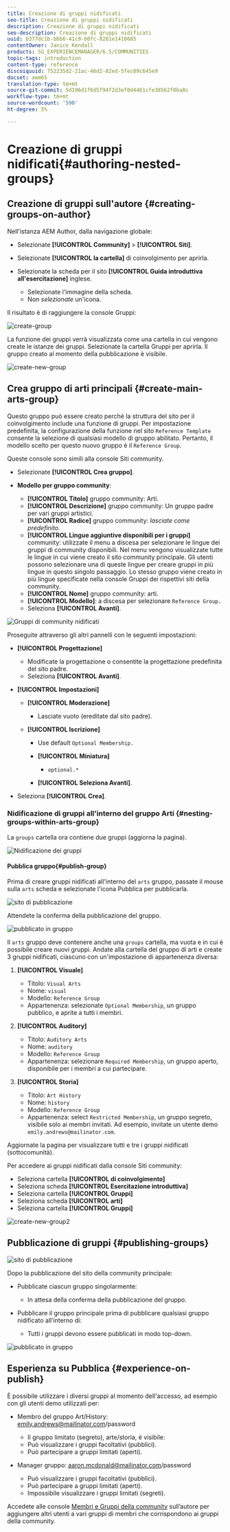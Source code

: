 ```yaml
---
title: Creazione di gruppi nidificati
seo-title: Creazione di gruppi nidificati
description: Creazione di gruppi nidificati
seo-description: Creazione di gruppi nidificati
uuid: b377dc1b-bbb6-41c9-b0fc-8281e1410685
contentOwner: Janice Kendall
products: SG_EXPERIENCEMANAGER/6.5/COMMUNITIES
topic-tags: introduction
content-type: reference
discoiquuid: 752235d2-21ac-46d2-82ed-5fec09c645e9
docset: aem65
translation-type: tm+mt
source-git-commit: 5d196d1f6d5f94f2d3ef0d4461cfe38562f8ba8c
workflow-type: tm+mt
source-wordcount: '590'
ht-degree: 5%

---
```



# Creazione di gruppi nidificati{#authoring-nested-groups}

## Creazione di gruppi sull&#39;autore {#creating-groups-on-author}

Nell&#39;istanza AEM Author, dalla navigazione globale:

* Selezionate **[!UICONTROL Community]** > **[!UICONTROL Siti]**.
* Selezionate **[!UICONTROL la cartella]** di coinvolgimento per aprirla.
* Selezionate la scheda per il sito **[!UICONTROL Guida introduttiva all&#39;esercitazione]** inglese.

   * Selezionate l&#39;immagine della scheda.
   * Non *selezionate* un&#39;icona.

Il risultato è di raggiungere la console [](/help/communities/groups.md)Gruppi:

![create-group](assets/create-group.png)

La funzione dei gruppi verrà visualizzata come una cartella in cui vengono create le istanze dei gruppi. Selezionate la cartella Gruppi per aprirla. Il gruppo creato al momento della pubblicazione è visibile.

![create-new-group](assets/create-new-group.png)

## Crea gruppo di arti principali {#create-main-arts-group}

Questo gruppo può essere creato perché la struttura del sito per il coinvolgimento include una funzione di gruppi. Per impostazione predefinita, la configurazione della funzione nel sito `Reference Template` consente la selezione di qualsiasi modello di gruppo abilitato. Pertanto, il modello scelto per questo nuovo gruppo è il `Reference Group`.

Queste console sono simili alla console Siti community.

* Selezionate **[!UICONTROL Crea gruppo]**.

* **Modello per gruppo community**:

   * **[!UICONTROL Titolo]** gruppo community: Arti.
   * **[!UICONTROL Descrizione]** gruppo community: Un gruppo padre per vari gruppi artistici.
   * **[!UICONTROL Radice]** gruppo community: *lasciate come predefinito*.
   * **[!UICONTROL Lingue aggiuntive disponibili per i gruppi]** community: utilizzate il menu a discesa per selezionare le lingue dei gruppi di community disponibili. Nel menu vengono visualizzate tutte le lingue in cui viene creato il sito community principale. Gli utenti possono selezionare una di queste lingue per creare gruppi in più lingue in questo singolo passaggio. Lo stesso gruppo viene creato in più lingue specificate nella console Gruppi dei rispettivi siti della community.
   * **[!UICONTROL Nome]** gruppo community: arti.
   * **[!UICONTROL Modello]**: a discesa per selezionare `Reference Group.`
   * Seleziona **[!UICONTROL Avanti]**.

![Gruppi di community nidificati](assets/parent-to-nestedgroup.png)

Proseguite attraverso gli altri pannelli con le seguenti impostazioni:

* **[!UICONTROL Progettazione]**

   * Modificate la progettazione o consentite la progettazione predefinita del sito padre.
   * Seleziona **[!UICONTROL Avanti]**.

* **[!UICONTROL Impostazioni]**

   * **[!UICONTROL Moderazione]**

      * Lasciate vuoto (ereditate dal sito padre).
   * **[!UICONTROL Iscrizione]**

      * Use default `Optional Membership.`

      * **[!UICONTROL Miniatura]**
         * `optional.*`
      * **[!UICONTROL Seleziona Avanti]**.



* Seleziona **[!UICONTROL Crea]**.

### Nidificazione di gruppi all&#39;interno del gruppo Arti {#nesting-groups-within-arts-group}

La `groups` cartella ora contiene due gruppi (aggiorna la pagina).

![Nidificazione dei gruppi](assets/create-community-group.png)

#### Pubblica gruppo{#publish-group}

Prima di creare gruppi nidificati all&#39;interno del `arts` gruppo, passate il mouse sulla `arts` scheda e selezionate l&#39;icona Pubblica per pubblicarla.

![sito di pubblicazione](assets/publish-site.png)

Attendete la conferma della pubblicazione del gruppo.

![pubblicato in gruppo](assets/group-published.png)

Il `arts` gruppo deve contenere anche una `groups` cartella, ma vuota e in cui è possibile creare nuovi gruppi. Andate alla cartella del gruppo di arti e create 3 gruppi nidificati, ciascuno con un&#39;impostazione di appartenenza diversa:

1. **[!UICONTROL Visuale]**

   * Titolo: `Visual Arts`
   * Nome: `visual`
   * Modello: `Reference Group`
   * Appartenenza: selezionate `Optional Membership`, un gruppo pubblico, e aprite a tutti i membri.

1. **[!UICONTROL Auditory]**

   * Titolo: `Auditory Arts`
   * Nome: `auditory`
   * Modello: `Reference Group`
   * Appartenenza: selezionare `Required Membership`, un gruppo aperto, disponibile per i membri a cui partecipare.

1. **[!UICONTROL Storia]**

   * Titolo: `Art History`
   * Nome: `history`
   * Modello: `Reference Group`
   * Appartenenza: select `Restricted Membership`, un gruppo segreto, visibile solo ai membri invitati. Ad esempio, invitate un utente [](/help/communities/tutorials.md#demo-users) demo `emily.andrews@mailinator.com`.

Aggiornate la pagina per visualizzare tutti e tre i gruppi nidificati (sottocomunità).

Per accedere ai gruppi nidificati dalla console Siti community:

* Seleziona cartella **[!UICONTROL di coinvolgimento]**
* Seleziona scheda **[!UICONTROL Esercitazione introduttiva]**
* Seleziona cartella **[!UICONTROL Gruppi]**
* Seleziona scheda **[!UICONTROL arti]**
* Seleziona cartella **[!UICONTROL Gruppi]**

![create-new-group2](assets/create-new-group2.png)

## Pubblicazione di gruppi {#publishing-groups}

![sito di pubblicazione](assets/publish-site.png)

Dopo la pubblicazione del sito della community principale:

* Pubblicate ciascun gruppo singolarmente:

   * In attesa della conferma della pubblicazione del gruppo.

* Pubblicare il gruppo principale prima di pubblicare qualsiasi gruppo nidificato all’interno di:

   * Tutti i gruppi devono essere pubblicati in modo top-down.

![pubblicato in gruppo](assets/group-published.png)

## Esperienza su Pubblica {#experience-on-publish}

È possibile utilizzare i diversi gruppi al momento dell&#39;accesso, ad esempio con gli utenti [](/help/communities/tutorials.md#demo-users) demo utilizzati per:

* Membro del gruppo Art/History: emily.andrews@mailinator.com/password
   * Il gruppo limitato (segreto), arte/storia, è visibile:
   * Può visualizzare i gruppi facoltativi (pubblici).
   * Può partecipare a gruppi limitati (aperti).

* Manager gruppo: aaron.mcdonald@mailinator.com/password

   * Può visualizzare i gruppi facoltativi (pubblici).
   * Può partecipare a gruppi limitati (aperti).
   * Impossibile visualizzare i gruppi limitati (segreti).

Accedete alle console [Membri e Gruppi della community](/help/communities/members.md) sull’autore per aggiungere altri utenti a vari gruppi di membri che corrispondono ai gruppi della community.

